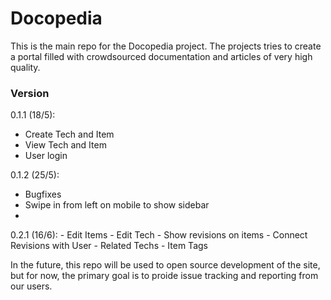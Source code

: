 # Docopedia

This is the main repo for the Docopedia project.
The projects tries to create a portal filled with crowdsourced documentation and articles of very high quality.

### Version
0.1.1 (18/5):
- Create Tech and Item
- View Tech and Item
- User login

0.1.2 (25/5):
- Bugfixes
- Swipe in from left on mobile to show sidebar
- 

0.2.1 (16/6):
	- Edit Items
	- Edit Tech 
	- Show revisions on items
	- Connect Revisions with User
	- Related Techs
	- Item Tags

In the future, this repo will be used to open source development of the site, but for now, the primary goal is to proide issue tracking and reporting from our users.
